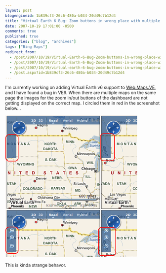 ```yaml
---
layout: post
blogengineid: 1b839cf3-26c6-480a-b034-20d49c7b12d4
title: "Virtual Earth 6 Bug: Zoom buttons in wrong place with multiple maps on the same page"
date: 2007-10-19 17:01:00 -0500
comments: true
published: true
categories: ["blog", "archives"]
tags: ["Bing Maps"]
redirect_from: 
  - /post/2007/10/19/Virtual-Earth-6-Bug-Zoom-buttons-in-wrong-place-with-multiple-maps-on-the-same-page.aspx
  - /post/2007/10/19/Virtual-Earth-6-Bug-Zoom-buttons-in-wrong-place-with-multiple-maps-on-the-same-page
  - /post/2007/10/19/virtual-earth-6-bug-zoom-buttons-in-wrong-place-with-multiple-maps-on-the-same-page
  - /post.aspx?id=1b839cf3-26c6-480a-b034-20d49c7b12d4
---
```

<!-- more -->


I&#39;m currently working on adding Virtual Earth v6 support to <a href="http://simplovation.com/Page/WebMapsVE.aspx">Web.Maps.VE</a>, and I have found a bug in VE6. When there are multiple maps on the same page the images for the zoom in/out buttons of the dashboard are not getting displayed on the correct map. I circled them in red in the screenshot below...



<img src="/files/VE6Bug_MultipleMapsOnPage.png" alt="" />



This is kinda strange behavor.

